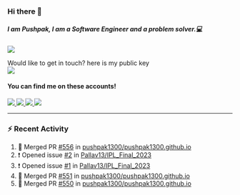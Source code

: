 ### Hi there 👋


##### I am Pushpak, I am a Software Engineer and a problem solver.💻

![](https://komarev.com/ghpvc/?username=pushpak1300)

 Would like to get in touch? here is my public key 
 <br> <a href='https://keybase.io/pushpak1300'><img src="https://img.shields.io/keybase/pgp/pushpak1300?color=pinl&label=PGP&style=for-the-badge"/></a></br>
#### You can find me on these accounts!
<p>
<a href='https://twitter.com/pushpak1300'><a href="https://pushpak1300.me/" target="_blank">
  <img src="https://img.shields.io/badge/website-%23E34F26.svg?&style=for-the-badge" />
</a> 
 
 <a href="https://twitter.com/pushpak1300" target="_blank">
  <img src="https://img.shields.io/badge/twitter-%231DA1F2.svg?&style=for-the-badge&logo=twitter&logoColor=white" />
</a> 

<a href="https://www.linkedin.com/in/pushpak-c-286b17b1/" target="_blank">
  <img src="https://img.shields.io/badge/linkedin-%230077B5.svg?&style=for-the-badge&logo=linkedin&logoColor=white" />
</a> 

<a href="https://dev.to/pushpak1300/" target="_blank">
  <img src="http://img.shields.io/badge/dev.to-gray?style=for-the-badge&logo=dev.to&?logoColor=white?logoWidth=100?label=" />
</a> 


</p>

---

### ⚡ Recent Activity

<!--START_SECTION:activity-->
1. 🎉 Merged PR [#556](https://github.com/pushpak1300/pushpak1300.github.io/pull/556) in [pushpak1300/pushpak1300.github.io](https://github.com/pushpak1300/pushpak1300.github.io)
2. ❗ Opened issue [#2](https://github.com/Pallav13/IPL_Final_2023/issues/2) in [Pallav13/IPL_Final_2023](https://github.com/Pallav13/IPL_Final_2023)
3. ❗ Opened issue [#1](https://github.com/Pallav13/IPL_Final_2023/issues/1) in [Pallav13/IPL_Final_2023](https://github.com/Pallav13/IPL_Final_2023)
4. 🎉 Merged PR [#551](https://github.com/pushpak1300/pushpak1300.github.io/pull/551) in [pushpak1300/pushpak1300.github.io](https://github.com/pushpak1300/pushpak1300.github.io)
5. 🎉 Merged PR [#550](https://github.com/pushpak1300/pushpak1300.github.io/pull/550) in [pushpak1300/pushpak1300.github.io](https://github.com/pushpak1300/pushpak1300.github.io)
<!--END_SECTION:activity-->
